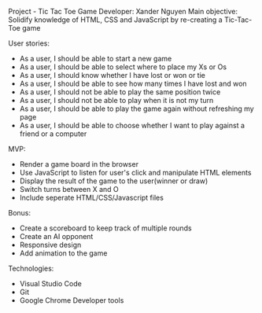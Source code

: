 Project - Tic Tac Toe Game
Developer: Xander Nguyen
Main objective: Solidify knowledge of HTML, CSS and JavaScript by re-creating a Tic-Tac-Toe game

User stories:

- As a user, I should be able to start a new game
- As a user, I should be able to select where to place my Xs or Os
- As a user, I should know whether I have lost or won or tie
- As a user, I should be able to see how many times I have lost and won
- As a user, I should not be able to play the same position twice
- As a user, I should not be able to play when it is not my turn
- As a user, I should be able to play the game again without refreshing my page
- As a user, I should be able to choose whether I want to play against a friend or a computer

MVP:

- Render a game board in the browser
- Use JavaScript to listen for user's click and manipulate HTML elements
- Display the result of the game to the user(winner or draw)
- Switch turns between X and O
- Include seperate HTML/CSS/Javascript files

Bonus:

- Create a scoreboard to keep track of multiple rounds
- Create an AI opponent
- Responsive design
- Add animation to the game


Technologies:

- Visual Studio Code
- Git
- Google Chrome Developer tools


